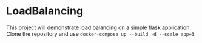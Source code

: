 # LoadBalancing
This project will demonstrate load balancing on a simple flask application.
Clone the repository and use `docker-compose up --build -d --scale app=3`.
